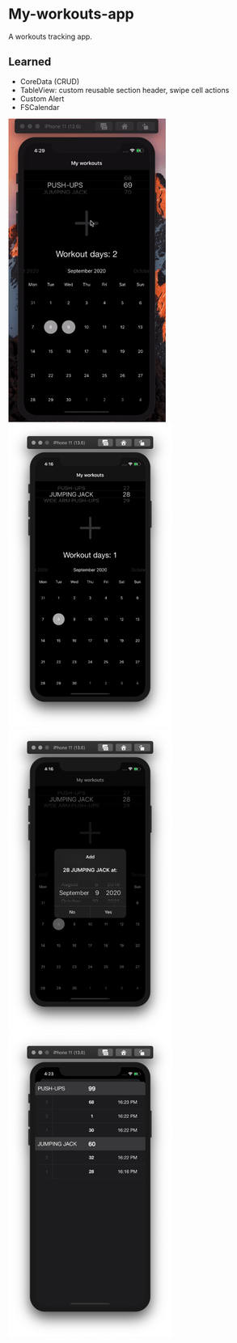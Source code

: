 # My-workouts-app

A workouts tracking app.

## Learned

* CoreData (CRUD)
* TableView: custom reusable section header, swipe cell actions
* Custom Alert
* FSCalendar

<p>
<img src="Documentation/1.gif" height="600px">
<img src="Documentation/1.png" height="600px">
<img src="Documentation/2.png" height="600px">
<img src="Documentation/3.png" height="600px">
</p>

